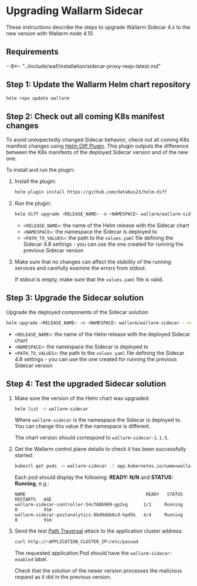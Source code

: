 [ip-lists-docs]: ../user-guides/ip-lists/overview.md
[api-spec-enforcement-docs]:        ../api-specification-enforcement/overview.md

# Upgrading Wallarm Sidecar

These instructions describe the steps to upgrade Wallarm Sidecar 4.x to the new version with Wallarm node 4.10.

## Requirements

--8<-- "../include/waf/installation/sidecar-proxy-reqs-latest.md"

## Step 1: Update the Wallarm Helm chart repository

```bash
helm repo update wallarm
```

## Step 2: Check out all coming K8s manifest changes

To avoid unexpectedly changed Sidecar behavior, check out all coming K8s manifest changes using [Helm Diff Plugin](https://github.com/databus23/helm-diff). This plugin outputs the difference between the K8s manifests of the deployed Sidecar version and of the new one.

To install and run the plugin:

1. Install the plugin:

    ```bash
    helm plugin install https://github.com/databus23/helm-diff
    ```
2. Run the plugin:

    ```bash
    helm diff upgrade <RELEASE_NAME> -n <NAMESPACE> wallarm/wallarm-sidecar --version 4.10.6 -f <PATH_TO_VALUES>
    ```

    * `<RELEASE_NAME>`: the name of the Helm release with the Sidecar chart
    * `<NAMESPACE>`: the namespace the Sidecar is deployed to
    * `<PATH_TO_VALUES>`: the path to the `values.yaml` file defining the Sidecar 4.8 settings - you can use the one created for running the previous Sidecar version
3. Make sure that no changes can affect the stability of the running services and carefully examine the errors from stdout.

    If stdout is empty, make sure that the `values.yaml` file is valid.

## Step 3: Upgrade the Sidecar solution

Upgrade the deployed components of the Sidecar solution:

``` bash
helm upgrade <RELEASE_NAME> -n <NAMESPACE> wallarm/wallarm-sidecar --version 4.10.6 -f <PATH_TO_VALUES>
```

* `<RELEASE_NAME>`: the name of the Helm release with the deployed Sidecar chart
* `<NAMESPACE>`: the namespace the Sidecar is deployed to
* `<PATH_TO_VALUES>`: the path to the `values.yaml` file defining the Sidecar 4.8 settings - you can use the one created for running the previous Sidecar version

## Step 4: Test the upgraded Sidecar solution

1. Make sure the version of the Helm chart was upgraded:

    ```bash
    helm list -n wallarm-sidecar
    ```

    Where `wallarm-sidecar` is the namespace the Sidecar is deployed to. You can change this value if the namespace is different.

    The chart version should correspond to `wallarm-sidecar-1.1.5`.
1. Get the Wallarm control plane details to check it has been successfully started:

    ```bash
    kubectl get pods -n wallarm-sidecar -l app.kubernetes.io/name=wallarm-sidecar
    ```

    Each pod should display the following: **READY: N/N** and **STATUS: Running**, e.g.:

    ```
    NAME                                              READY   STATUS    RESTARTS   AGE
    wallarm-sidecar-controller-54cf88b989-gp2vg      1/1     Running   0          91m
    wallarm-sidecar-postanalytics-86d9d4b6cd-hpd5k   4/4     Running   0          91m
    ```
1. Send the test [Path Traversal](../attacks-vulns-list.md#path-traversal) attack to the application cluster address:

    ```bash
    curl http://<APPLICATION_CLUSTER_IP>/etc/passwd
    ```

    The requested application Pod should have the `wallarm-sidecar: enabled` label.

    Check that the solution of the newer version processes the malicious request as it did in the previous version.
